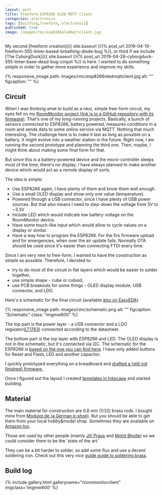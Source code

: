 ```yaml
---
layout: post
title: Freeform ESP8266 OLED MQTT client
categories: electronics
tags: [buildlog,freeform, electronics]
published: true
image: /images/rmc/esp8266oledmqttclient.jpg
---
```


My second [freeform creation]({{ site.baseurl }}{% post_url 2019-04-10-freeform-555-timer-based-breathing-diode-bug %}), or third if we include [The CyborgDuck]({{ site.baseurl }}{% post_url  2019-04-28-cyborgduck-555-timer-base-dead-bug-cirquit %}) is here. I wanted to do something simple in order to gather more experience and improve my skills. 

{% responsive_image path: images/rmc/esp8266oledmqttclient.jpg alt: "" figcaption: "" %}

<!--more-->

## Circuit

When I was thinking what to build as a next, simple free-form circuit, my eyes fell on my [RoomMonitor project (link is to a GitHub repository with its firmware)](https://github.com/josefadamcik/RoomMonitor). That's one of my long-running projects. Basically, a bunch of sensors connected to ESP8266, battery powered, measures conditions in a room and sends data to some online service via MQTT. Nothing that much interesting. The challenge here is to make it last as long as possible on a battery. It might evolve into a weather station in the future. Right now, I am running the second prototype and planning the third one. Then, maybe, I might think about making some final form for that.

But since this is a battery-powered device and the micro-controller sleeps most of the time, there's no display. I have always planned to make another device which would act as a remote display of sorts.

The idea is simple:

- Use ESP8266 again, I have plenty of them and know them well enough.
- Use a small OLED display and show only one value (temperature).
- Powered through a USB connector, since I have plenty of USB power sources. But that also means I need to step-down the voltage from 5V to ~3.3V
- Include LED which would indicate low battery voltage on the RoomMonitor device.
- Have some touch-like input which would allow to cycle values on a display or similar.
- Have a way how to program the ESP8266. For the firs firmware upload and for emergencies, when over the air update fails. Normally OTA should be used since it's easier than connecting FTDI every time.

Since I am very new to free-form, I wanted to have the construction as simple as possible. Therefore, I decided to:

- try to do most of the circuit in flat layers which would be easier to solder together,
- use simple shape - cube or cuboid,
- use PCB breakouts for some things - OLED display module, USB connector, and LDO.

Here's a schematic for the final circuit (available [also on EasyEDA](https://easyeda.com/josefadamcik/roommonitorclient)).

{% responsive_image path: images/rmc/schematic.png alt: "" figcaption: "Schematic"  class: "imgmw600"  %}

The top part is the power layer - a USB connector and a LDO regulator([LT1763](https://www.analog.com/media/en/technical-documentation/data-sheets/1763fh.pdf)) connected according to the datasheet.

The bottom part is the top layer with ESP8266 and LED. The OLED display is not in the schematic, but it's connected via I2C. The schematic for the ESP8266 is [based on the one you can find here](https://arduino-esp8266.readthedocs.io/en/latest/boards.html). I have only added buttons for Reset and Flash, LED and another capacitor. 

I quickly prototyped everything on a breadboard and [drafted a (still not finished) firmware.](https://github.com/josefadamcik/RoomMonitorClient)

Once I figured out the layout I created [templates in Inkscape](https://github.com/josefadamcik/RoomMonitorClient/blob/master/freeform/RoomMonitorClientFreeform.svg) and started building.

## Material

The main material for construction are 0.8 mm (1/32) brass rods. I bought mine from [Modulor.de (a German e-shop)](https://modulor.de). But you should be able to get them from your local hobby&model shop. Sometimes they are available on [Amazon too](https://www.amazon.com/PRECISION-METALS-8160-5PK-Rod/dp/B001APJ0OG).

Those are used by other people (mainly [Jiří Praus](http://jiripraus.cz/) and [Mohit Bhoite](https://www.bhoite.com/)) so we could consider them to be the 'state of the art.' 

They can be a bit harder to solder, so add some flux and use a decent soldering iron. Check out this very nice [guide guide to soldering brass](https://davidneat.wordpress.com/2015/05/03/a-quick-guide-to-soldering-brass/).

## Build log

{% include gallery.html galleryname="roommonitorclient" imgclass='imgmw600' %}


